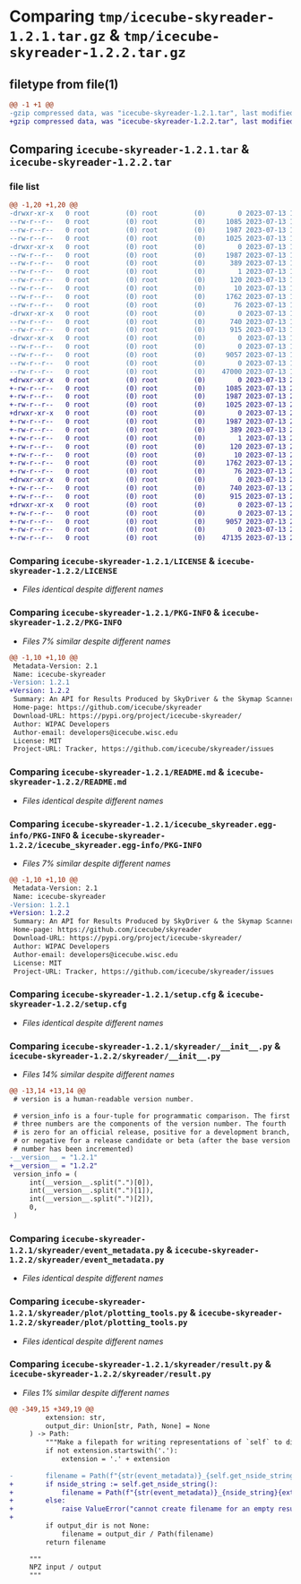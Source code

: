 # Comparing `tmp/icecube-skyreader-1.2.1.tar.gz` & `tmp/icecube-skyreader-1.2.2.tar.gz`

## filetype from file(1)

```diff
@@ -1 +1 @@
-gzip compressed data, was "icecube-skyreader-1.2.1.tar", last modified: Thu Jul 13 19:21:25 2023, max compression
+gzip compressed data, was "icecube-skyreader-1.2.2.tar", last modified: Thu Jul 13 21:16:51 2023, max compression
```

## Comparing `icecube-skyreader-1.2.1.tar` & `icecube-skyreader-1.2.2.tar`

### file list

```diff
@@ -1,20 +1,20 @@
-drwxr-xr-x   0 root         (0) root         (0)        0 2023-07-13 19:21:25.501441 icecube-skyreader-1.2.1/
--rw-r--r--   0 root         (0) root         (0)     1085 2023-07-13 19:21:21.000000 icecube-skyreader-1.2.1/LICENSE
--rw-r--r--   0 root         (0) root         (0)     1987 2023-07-13 19:21:25.501441 icecube-skyreader-1.2.1/PKG-INFO
--rw-r--r--   0 root         (0) root         (0)     1025 2023-07-13 19:21:21.000000 icecube-skyreader-1.2.1/README.md
-drwxr-xr-x   0 root         (0) root         (0)        0 2023-07-13 19:21:25.501441 icecube-skyreader-1.2.1/icecube_skyreader.egg-info/
--rw-r--r--   0 root         (0) root         (0)     1987 2023-07-13 19:21:25.000000 icecube-skyreader-1.2.1/icecube_skyreader.egg-info/PKG-INFO
--rw-r--r--   0 root         (0) root         (0)      389 2023-07-13 19:21:25.000000 icecube-skyreader-1.2.1/icecube_skyreader.egg-info/SOURCES.txt
--rw-r--r--   0 root         (0) root         (0)        1 2023-07-13 19:21:25.000000 icecube-skyreader-1.2.1/icecube_skyreader.egg-info/dependency_links.txt
--rw-r--r--   0 root         (0) root         (0)      120 2023-07-13 19:21:25.000000 icecube-skyreader-1.2.1/icecube_skyreader.egg-info/requires.txt
--rw-r--r--   0 root         (0) root         (0)       10 2023-07-13 19:21:25.000000 icecube-skyreader-1.2.1/icecube_skyreader.egg-info/top_level.txt
--rw-r--r--   0 root         (0) root         (0)     1762 2023-07-13 19:21:25.501441 icecube-skyreader-1.2.1/setup.cfg
--rw-r--r--   0 root         (0) root         (0)       76 2023-07-13 19:21:21.000000 icecube-skyreader-1.2.1/setup.py
-drwxr-xr-x   0 root         (0) root         (0)        0 2023-07-13 19:21:25.501441 icecube-skyreader-1.2.1/skyreader/
--rw-r--r--   0 root         (0) root         (0)      740 2023-07-13 19:21:22.000000 icecube-skyreader-1.2.1/skyreader/__init__.py
--rw-r--r--   0 root         (0) root         (0)      915 2023-07-13 19:21:21.000000 icecube-skyreader-1.2.1/skyreader/event_metadata.py
-drwxr-xr-x   0 root         (0) root         (0)        0 2023-07-13 19:21:25.501441 icecube-skyreader-1.2.1/skyreader/plot/
--rw-r--r--   0 root         (0) root         (0)        0 2023-07-13 19:21:21.000000 icecube-skyreader-1.2.1/skyreader/plot/__init__.py
--rw-r--r--   0 root         (0) root         (0)     9057 2023-07-13 19:21:21.000000 icecube-skyreader-1.2.1/skyreader/plot/plotting_tools.py
--rw-r--r--   0 root         (0) root         (0)        0 2023-07-13 19:21:21.000000 icecube-skyreader-1.2.1/skyreader/py.typed
--rw-r--r--   0 root         (0) root         (0)    47000 2023-07-13 19:21:21.000000 icecube-skyreader-1.2.1/skyreader/result.py
+drwxr-xr-x   0 root         (0) root         (0)        0 2023-07-13 21:16:51.309630 icecube-skyreader-1.2.2/
+-rw-r--r--   0 root         (0) root         (0)     1085 2023-07-13 21:16:47.000000 icecube-skyreader-1.2.2/LICENSE
+-rw-r--r--   0 root         (0) root         (0)     1987 2023-07-13 21:16:51.309630 icecube-skyreader-1.2.2/PKG-INFO
+-rw-r--r--   0 root         (0) root         (0)     1025 2023-07-13 21:16:47.000000 icecube-skyreader-1.2.2/README.md
+drwxr-xr-x   0 root         (0) root         (0)        0 2023-07-13 21:16:51.305630 icecube-skyreader-1.2.2/icecube_skyreader.egg-info/
+-rw-r--r--   0 root         (0) root         (0)     1987 2023-07-13 21:16:51.000000 icecube-skyreader-1.2.2/icecube_skyreader.egg-info/PKG-INFO
+-rw-r--r--   0 root         (0) root         (0)      389 2023-07-13 21:16:51.000000 icecube-skyreader-1.2.2/icecube_skyreader.egg-info/SOURCES.txt
+-rw-r--r--   0 root         (0) root         (0)        1 2023-07-13 21:16:51.000000 icecube-skyreader-1.2.2/icecube_skyreader.egg-info/dependency_links.txt
+-rw-r--r--   0 root         (0) root         (0)      120 2023-07-13 21:16:51.000000 icecube-skyreader-1.2.2/icecube_skyreader.egg-info/requires.txt
+-rw-r--r--   0 root         (0) root         (0)       10 2023-07-13 21:16:51.000000 icecube-skyreader-1.2.2/icecube_skyreader.egg-info/top_level.txt
+-rw-r--r--   0 root         (0) root         (0)     1762 2023-07-13 21:16:51.309630 icecube-skyreader-1.2.2/setup.cfg
+-rw-r--r--   0 root         (0) root         (0)       76 2023-07-13 21:16:47.000000 icecube-skyreader-1.2.2/setup.py
+drwxr-xr-x   0 root         (0) root         (0)        0 2023-07-13 21:16:51.305630 icecube-skyreader-1.2.2/skyreader/
+-rw-r--r--   0 root         (0) root         (0)      740 2023-07-13 21:16:48.000000 icecube-skyreader-1.2.2/skyreader/__init__.py
+-rw-r--r--   0 root         (0) root         (0)      915 2023-07-13 21:16:47.000000 icecube-skyreader-1.2.2/skyreader/event_metadata.py
+drwxr-xr-x   0 root         (0) root         (0)        0 2023-07-13 21:16:51.309630 icecube-skyreader-1.2.2/skyreader/plot/
+-rw-r--r--   0 root         (0) root         (0)        0 2023-07-13 21:16:47.000000 icecube-skyreader-1.2.2/skyreader/plot/__init__.py
+-rw-r--r--   0 root         (0) root         (0)     9057 2023-07-13 21:16:47.000000 icecube-skyreader-1.2.2/skyreader/plot/plotting_tools.py
+-rw-r--r--   0 root         (0) root         (0)        0 2023-07-13 21:16:47.000000 icecube-skyreader-1.2.2/skyreader/py.typed
+-rw-r--r--   0 root         (0) root         (0)    47135 2023-07-13 21:16:47.000000 icecube-skyreader-1.2.2/skyreader/result.py
```

### Comparing `icecube-skyreader-1.2.1/LICENSE` & `icecube-skyreader-1.2.2/LICENSE`

 * *Files identical despite different names*

### Comparing `icecube-skyreader-1.2.1/PKG-INFO` & `icecube-skyreader-1.2.2/PKG-INFO`

 * *Files 7% similar despite different names*

```diff
@@ -1,10 +1,10 @@
 Metadata-Version: 2.1
 Name: icecube-skyreader
-Version: 1.2.1
+Version: 1.2.2
 Summary: An API for Results Produced by SkyDriver & the Skymap Scanner
 Home-page: https://github.com/icecube/skyreader
 Download-URL: https://pypi.org/project/icecube-skyreader/
 Author: WIPAC Developers
 Author-email: developers@icecube.wisc.edu
 License: MIT
 Project-URL: Tracker, https://github.com/icecube/skyreader/issues
```

### Comparing `icecube-skyreader-1.2.1/README.md` & `icecube-skyreader-1.2.2/README.md`

 * *Files identical despite different names*

### Comparing `icecube-skyreader-1.2.1/icecube_skyreader.egg-info/PKG-INFO` & `icecube-skyreader-1.2.2/icecube_skyreader.egg-info/PKG-INFO`

 * *Files 7% similar despite different names*

```diff
@@ -1,10 +1,10 @@
 Metadata-Version: 2.1
 Name: icecube-skyreader
-Version: 1.2.1
+Version: 1.2.2
 Summary: An API for Results Produced by SkyDriver & the Skymap Scanner
 Home-page: https://github.com/icecube/skyreader
 Download-URL: https://pypi.org/project/icecube-skyreader/
 Author: WIPAC Developers
 Author-email: developers@icecube.wisc.edu
 License: MIT
 Project-URL: Tracker, https://github.com/icecube/skyreader/issues
```

### Comparing `icecube-skyreader-1.2.1/setup.cfg` & `icecube-skyreader-1.2.2/setup.cfg`

 * *Files identical despite different names*

### Comparing `icecube-skyreader-1.2.1/skyreader/__init__.py` & `icecube-skyreader-1.2.2/skyreader/__init__.py`

 * *Files 14% similar despite different names*

```diff
@@ -13,14 +13,14 @@
 # version is a human-readable version number.
 
 # version_info is a four-tuple for programmatic comparison. The first
 # three numbers are the components of the version number. The fourth
 # is zero for an official release, positive for a development branch,
 # or negative for a release candidate or beta (after the base version
 # number has been incremented)
-__version__ = "1.2.1"
+__version__ = "1.2.2"
 version_info = (
     int(__version__.split(".")[0]),
     int(__version__.split(".")[1]),
     int(__version__.split(".")[2]),
     0,
 )
```

### Comparing `icecube-skyreader-1.2.1/skyreader/event_metadata.py` & `icecube-skyreader-1.2.2/skyreader/event_metadata.py`

 * *Files identical despite different names*

### Comparing `icecube-skyreader-1.2.1/skyreader/plot/plotting_tools.py` & `icecube-skyreader-1.2.2/skyreader/plot/plotting_tools.py`

 * *Files identical despite different names*

### Comparing `icecube-skyreader-1.2.1/skyreader/result.py` & `icecube-skyreader-1.2.2/skyreader/result.py`

 * *Files 1% similar despite different names*

```diff
@@ -349,15 +349,19 @@
         extension: str,
         output_dir: Union[str, Path, None] = None
     ) -> Path:
         """Make a filepath for writing representations of `self` to disk."""
         if not extension.startswith('.'):
             extension = '.' + extension
 
-        filename = Path(f"{str(event_metadata)}_{self.get_nside_string()}{extension}")
+        if nside_string := self.get_nside_string():
+            filename = Path(f"{str(event_metadata)}_{nside_string}{extension}")
+        else:
+            raise ValueError("cannot create filename for an empty result")
+
         if output_dir is not None:
             filename = output_dir / Path(filename)
         return filename
 
     """
     NPZ input / output
     """
```

